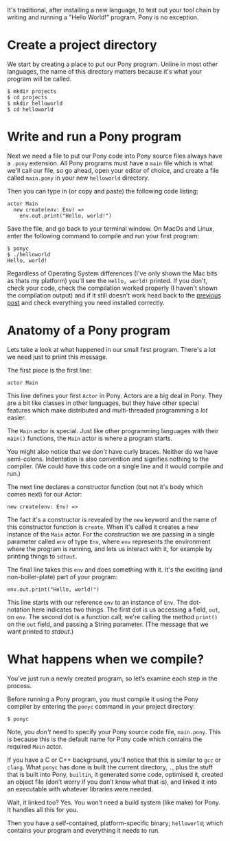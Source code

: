 It's traditional, after installing a new language, to test out your tool chain by writing and running a "Hello World!" program.  Pony is no exception. 

# Create a project directory
We start by creating a place to put our Pony program.  Unline in most other languages, the name of this directory matters because it's what your program will be called.

    $ mkdir projects
    $ cd projects
    $ mkdir helloworld
    $ cd helloworld

# Write and run a Pony program
Next we need a file to put our Pony code into Pony source files always have a ```.pony``` extension. All Pony programs must have a ```main``` file which is what we'll call our file, so go ahead, open your editor of choice, and create a file called ```main.pony``` in your new ```helloworld``` directory.

Then you can type in (or copy and paste) the following code listing:

    actor Main
      new create(env: Env) =>
        env.out.print("Hello, world!")
        
Save the file, and go back to your terminal window. On MacOs and Linux, enter the following command to compile and run your first program:

    $ ponyc
    $ ./helloworld
    Hello, world!
    
Regardless of Operating System differences (I've only shown the Mac bits as thats my platform) you'll see the ```Hello, world!``` printed.  If you don't, check your code, check the compilation worked properly (I haven't shown the compilation output) and if it still doesn't work head back to the [previous post]() and check everything you need installed correctly.

# Anatomy of a Pony program
Lets take a look at what happened in our small first program. There's a lot we need just to priint this message.

The first piece is the first line:

    actor Main
    
This line defines your first ```Actor``` in Pony.  Actors are a big deal in Pony. They are a bit like classes in other languages, but they have other special features which make distributed and multi-threaded programming a _lot_ easier.

The ```Main``` actor is special. Just like other programming languages with their ```main()``` functions, the ```Main``` actor is where a program starts.

You might also notice that we _don't_ have curly braces. Neither do we have semi-colons. Indentation is also convention and signifies nothing to the compiler. (We could have this code on a single line and it would compile and run.)

The next line declares a constructor function (but not it's body which comes next) for our Actor:

    new create(env: Env) => 
    
The fact it's a constructor is revealed by the ```new``` keyword and the name of this constructor function is ```create```. When it's called it creates a new instance of the ```Main``` actor.  For the construction we are passing in a single parameter called ```env``` of type ```Env```, where ```env``` represents the environment where the program is running, and lets us interact with it, for example by printing things to ```sdtout```.

The final line takes this ```env``` and does something with it.  It's the exciting (and non-boiler-plate) part of your program:

    env.out.print("Hello, world!")
   
This line starts with our reference ```env``` to an instance of ```Env```. The dot-notation here indicates two things. The first dot is us accessing a field, ``out``, on ```env```. The second dot is a function call; we're calling the method ```print()``` on the ```out``` field, and passing a String parameter. (The message that we want printed to *stdout*.)

# What happens when we compile?
You’ve just run a newly created program, so let’s examine each step in the process.

Before running a Pony program, you must compile it using the Pony compiler by entering the ```ponyc``` command in your project directory:

    $ ponyc
    
Note, you _don't_ need to specify your Pony source code file, ```main.pony```.  This is because this is the default name for Pony code which contains the required ```Main``` actor.

If you have a C or C++ background, you’ll notice that this is similar to ```gcc``` or ```clang```. What ```ponyc``` has done is built the current directory, ```.```, plus the stuff that is built into Pony, ```builtin```, it generated some code, optimised it, created an object file (don’t worry if you don’t know what that is), and linked it into an executable with whatever libraries were needed. 

Wait, it linked too? Yes. You won’t need a build system (like make) for Pony. It handles all this for you.

Then you have a self-contained, platform-specific binary; ```helloworld```; which contains your program and everything it needs to run. 
